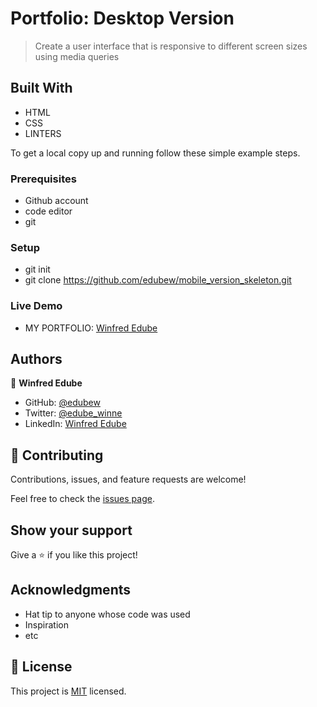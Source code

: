# Portfolio: Desktop Version

> Create a user interface that is responsive to different screen sizes using media queries

## Built With

- HTML
- CSS
- LINTERS

To get a local copy up and running follow these simple example steps.

### Prerequisites

- Github account
- code editor
- git



### Setup

- git init
- git clone https://github.com/edubew/mobile_version_skeleton.git



### Live Demo
- MY PORTFOLIO: [Winfred Edube](https://edubew.github.io/mobile_portolio/)

## Authors

👤 **Winfred Edube**

- GitHub: [@edubew](https://github.com/edubew)
- Twitter: [@edube_winne](https://twitter.com/edube_winne)
- LinkedIn: [Winfred Edube](https://www.linkedin.com/in/winfred-edube-9820a422a/)




## 🤝 Contributing

Contributions, issues, and feature requests are welcome!

Feel free to check the [issues page](../../issues/).



## Show your support

Give a ⭐️ if you like this project!

## Acknowledgments

- Hat tip to anyone whose code was used
- Inspiration
- etc

## 📝 License

This project is [MIT](./MIT.md) licensed.
